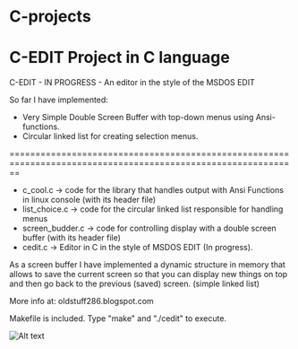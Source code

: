 # C-projects
C-EDIT Project in C language
============================

C-EDIT - IN PROGRESS - An editor in the style of the MSDOS EDIT

So far I have implemented: 
* Very Simple Double Screen Buffer with top-down menus using Ansi-functions.
* Circular linked list for creating selection menus.

==============================================================================================================

* c_cool.c -> code for the library that handles output with Ansi Functions in linux console (with its header file)
* list_choice.c -> code for the circular linked list responsible for handling menus 
* screen_budder.c -> code for controlling display with a double screen buffer (with its header file)
* cedit.c -> Editor in C in the style of MSDOS EDIT (In progress).

As a screen buffer I have implemented a dynamic structure in memory that allows to save the current screen so that you can display new things on top and then go back to the previous (saved) screen. (simple linked list)

More info at: oldstuff286.blogspot.com

Makefile is included. Type "make" and "./cedit" to execute.

![Alt text](output.gif?raw=true "Demo")
